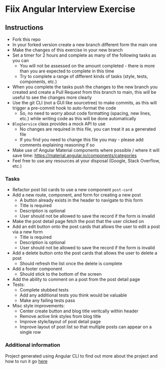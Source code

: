 # Fiix Angular Interview Exercise

## Instructions

- Fork this repo
- In your forked version create a new branch different form the main one
- Make the changes of this exercise in your new branch 
- Set a timer for 2 hours and complete as many of the following tasks as you can
  - You will not be assessed on the amount completed - there is more than you are expected to complete in this time
  - Try to complete a range of different kinds of tasks (style, tests, components, etc.)
- When you complete the tasks push the changes to the new branch you created and create a Pull Request from this branch to main, this will be useful to see the changes more clearly 
- Use the git CLI (not a GUI like sourcetree) to make commits, as this will trigger a pre-commit hook to auto-format the code
  - So, no need to worry about code formatting (spacing, new lines, etc.) while writing code as this will be done automatically
- `BlogService` class provides a mock API to use
  - No changes are required in this file, you can treat it as a generated file
  - If you find you need to change this file you may - please add comments explaining reasoning if so
- Make use of Angular Material components where possible / where it will save time: https://material.angular.io/components/categories
- Feel free to use any resources at your disposal (Google, Stack Overflow, etc.)

### Tasks

- Refactor post list cards to use a new component `post-card`
- Add a new route, component, and form for creating a new post
  - A button already exists in the header to navigate to this form
  - Title is required
  - Description is optional
  - User should not be allowed to save the record if the form is invalid
- Make the post detail page fetch the post that the user clicked on
- Add an edit button onto the post cards that allows the user to edit a post via a new form
  - Title is required
  - Description is optional
  - User should not be allowed to save the record if the form is invalid
- Add a delete button onto the post cards that allows the user to delete a post
  - Should refresh the list once the delete is complete
- Add a footer component
  - Should stick to the bottom of the screen
- Add the ability to comment on a post from the post detail page
- Tests:
  - Complete stubbed tests
  - Add any additional tests you think would be valuable
  - Make any failing tests pass
- Misc style improvements:
  - Center create button and blog title veritcally within header
  - Remove active link styles from blog title
  - Improve style/layout of post detail page
  - Improve layout of post list so that multiple posts can appear on a single row

### Additional information

Project generated using Angular CLI to find out more about the project and how to run it go [here](blog-interview/README.md)
